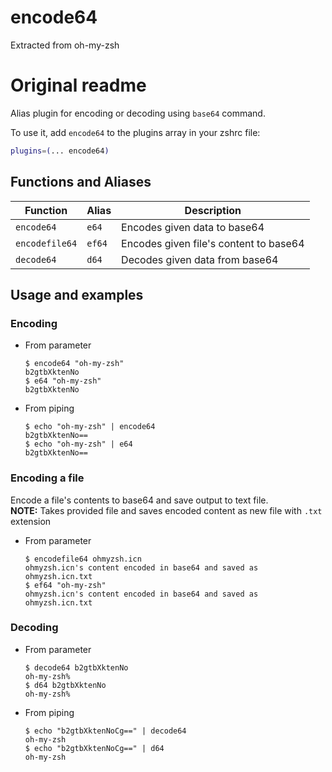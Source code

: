 # encode64

Extracted from oh-my-zsh

# Original readme

Alias plugin for encoding or decoding using `base64` command.

To use it, add `encode64` to the plugins array in your zshrc file:

```zsh
plugins=(... encode64)
```

## Functions and Aliases

| Function       | Alias  | Description                            |
| -------------- | ------ | -------------------------------------- |
| `encode64`     | `e64`  | Encodes given data to base64           |
| `encodefile64` | `ef64` | Encodes given file's content to base64 |
| `decode64`     | `d64`  | Decodes given data from base64         |

## Usage and examples

### Encoding

- From parameter

  ```console
  $ encode64 "oh-my-zsh"
  b2gtbXktenNo
  $ e64 "oh-my-zsh"
  b2gtbXktenNo
  ```

- From piping

  ```console
  $ echo "oh-my-zsh" | encode64
  b2gtbXktenNo==
  $ echo "oh-my-zsh" | e64
  b2gtbXktenNo==
  ```

### Encoding a file

Encode a file's contents to base64 and save output to text file.  
**NOTE:** Takes provided file and saves encoded content as new file with `.txt` extension

- From parameter

  ```console
  $ encodefile64 ohmyzsh.icn
  ohmyzsh.icn's content encoded in base64 and saved as ohmyzsh.icn.txt
  $ ef64 "oh-my-zsh"
  ohmyzsh.icn's content encoded in base64 and saved as ohmyzsh.icn.txt
  ```

### Decoding

- From parameter

  ```console
  $ decode64 b2gtbXktenNo
  oh-my-zsh%
  $ d64 b2gtbXktenNo
  oh-my-zsh%
  ```

- From piping

  ```console
  $ echo "b2gtbXktenNoCg==" | decode64
  oh-my-zsh
  $ echo "b2gtbXktenNoCg==" | d64
  oh-my-zsh
  ```
